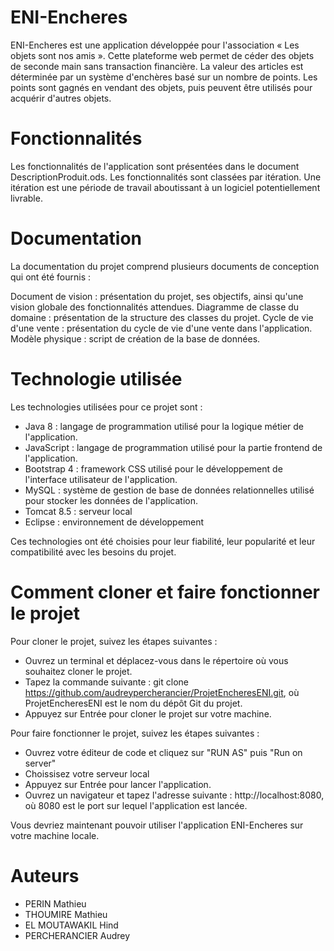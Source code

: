 # ENI-Encheres

ENI-Encheres est une application développée pour l'association « Les objets sont nos amis ». Cette plateforme web permet de céder des objets de seconde main sans transaction financière. La valeur des articles est déterminée par un système d'enchères basé sur un nombre de points. Les points sont gagnés en vendant des objets, puis peuvent être utilisés pour acquérir d'autres objets.

# Fonctionnalités

Les fonctionnalités de l'application sont présentées dans le document DescriptionProduit.ods. Les fonctionnalités sont classées par itération. Une itération est une période de travail aboutissant à un logiciel potentiellement livrable.

# Documentation

La documentation du projet comprend plusieurs documents de conception qui ont été fournis :

Document de vision : présentation du projet, ses objectifs, ainsi qu'une vision globale des fonctionnalités attendues.
Diagramme de classe du domaine : présentation de la structure des classes du projet.
Cycle de vie d'une vente : présentation du cycle de vie d'une vente dans l'application.
Modèle physique : script de création de la base de données.

# Technologie utilisée

Les technologies utilisées pour ce projet sont :

- Java 8 : langage de programmation utilisé pour la logique métier de l'application.
- JavaScript : langage de programmation utilisé pour la partie frontend de l'application.
- Bootstrap 4 : framework CSS utilisé pour le développement de l'interface utilisateur de l'application.
- MySQL : système de gestion de base de données relationnelles utilisé pour stocker les données de l'application.
- Tomcat 8.5 : serveur local
- Eclipse : environnement de développement

Ces technologies ont été choisies pour leur fiabilité, leur popularité et leur compatibilité avec les besoins du projet.

# Comment cloner et faire fonctionner le projet

Pour cloner le projet, suivez les étapes suivantes :

- Ouvrez un terminal et déplacez-vous dans le répertoire où vous souhaitez cloner le projet.
- Tapez la commande suivante : git clone https://github.com/audreypercherancier/ProjetEncheresENI.git, où ProjetEncheresENI est le nom du dépôt Git du projet.
- Appuyez sur Entrée pour cloner le projet sur votre machine.

Pour faire fonctionner le projet, suivez les étapes suivantes :

- Ouvrez votre éditeur de code et cliquez sur "RUN AS" puis "Run on server"
- Choissisez votre serveur local
- Appuyez sur Entrée pour lancer l'application.
- Ouvrez un navigateur et tapez l'adresse suivante : http://localhost:8080, où 8080 est le port sur lequel l'application est lancée.

Vous devriez maintenant pouvoir utiliser l'application ENI-Encheres sur votre machine locale.

# Auteurs

- PERIN Mathieu
- THOUMIRE Mathieu
- EL MOUTAWAKIL Hind
- PERCHERANCIER Audrey
